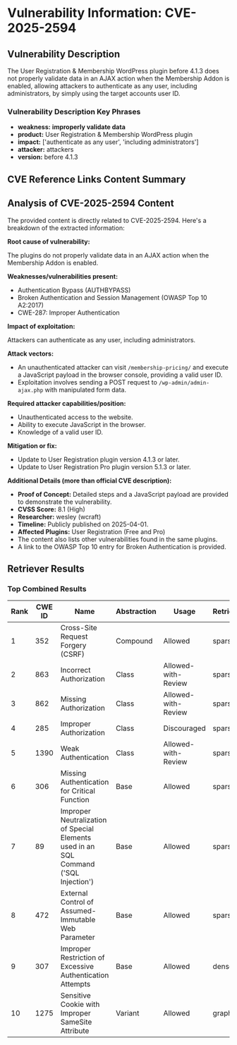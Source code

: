 # Vulnerability Information: CVE-2025-2594

## Vulnerability Description
The User Registration & Membership WordPress plugin before 4.1.3 does not properly validate data in an AJAX action when the Membership Addon is enabled, allowing attackers to authenticate as any user, including administrators, by simply using the target accounts user ID.

### Vulnerability Description Key Phrases
- **weakness:** **improperly validate data**
- **product:** User Registration & Membership WordPress plugin
- **impact:** ['authenticate as any user', 'including administrators']
- **attacker:** attackers
- **version:** before 4.1.3

## CVE Reference Links Content Summary
## Analysis of CVE-2025-2594 Content

The provided content is directly related to CVE-2025-2594. Here's a breakdown of the extracted information:

**Root cause of vulnerability:**

The plugins do not properly validate data in an AJAX action when the Membership Addon is enabled.

**Weaknesses/vulnerabilities present:**

*   Authentication Bypass (AUTHBYPASS)
*   Broken Authentication and Session Management (OWASP Top 10 A2:2017)
*   CWE-287: Improper Authentication

**Impact of exploitation:**

Attackers can authenticate as any user, including administrators.

**Attack vectors:**

*   An unauthenticated attacker can visit `/membership-pricing/` and execute a JavaScript payload in the browser console, providing a valid user ID.
*   Exploitation involves sending a POST request to `/wp-admin/admin-ajax.php` with manipulated form data.

**Required attacker capabilities/position:**

*   Unauthenticated access to the website.
*   Ability to execute JavaScript in the browser.
*   Knowledge of a valid user ID.

**Mitigation or fix:**

*   Update to User Registration plugin version 4.1.3 or later.
*   Update to User Registration Pro plugin version 5.1.3 or later.

**Additional Details (more than official CVE description):**

*   **Proof of Concept:** Detailed steps and a JavaScript payload are provided to demonstrate the vulnerability.
*   **CVSS Score:** 8.1 (High)
*   **Researcher:** wesley (wcraft)
*   **Timeline:** Publicly published on 2025-04-01.
*   **Affected Plugins:** User Registration (Free and Pro)
*   The content also lists other vulnerabilities found in the same plugins.
*   A link to the OWASP Top 10 entry for Broken Authentication is provided.

## Retriever Results

### Top Combined Results

| Rank | CWE ID | Name | Abstraction | Usage  | Retrievers | Individual Scores |
|------|--------|------|-------------|-------|------------|-------------------|
| 1 | 352 | Cross-Site Request Forgery (CSRF) | Compound | Allowed | sparse | 0.245 |
| 2 | 863 | Incorrect Authorization | Class | Allowed-with-Review | sparse | 0.242 |
| 3 | 862 | Missing Authorization | Class | Allowed-with-Review | sparse | 0.228 |
| 4 | 285 | Improper Authorization | Class | Discouraged | sparse | 0.223 |
| 5 | 1390 | Weak Authentication | Class | Allowed-with-Review | sparse | 0.215 |
| 6 | 306 | Missing Authentication for Critical Function | Base | Allowed | sparse | 0.213 |
| 7 | 89 | Improper Neutralization of Special Elements used in an SQL Command ('SQL Injection') | Base | Allowed | sparse | 0.202 |
| 8 | 472 | External Control of Assumed-Immutable Web Parameter | Base | Allowed | sparse | 0.202 |
| 9 | 307 | Improper Restriction of Excessive Authentication Attempts | Base | Allowed | dense | 0.437 |
| 10 | 1275 | Sensitive Cookie with Improper SameSite Attribute | Variant | Allowed | graph | 0.002 |


